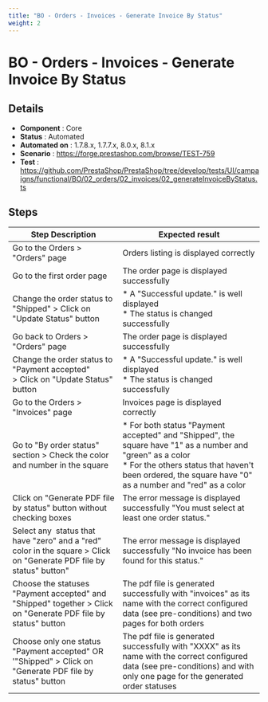 ```yaml
---
title: "BO - Orders - Invoices - Generate Invoice By Status"
weight: 2
---
```


# BO - Orders - Invoices - Generate Invoice By Status
## Details
* **Component** : Core
* **Status** : Automated
* **Automated on** : 1.7.8.x, 1.7.7.x, 8.0.x, 8.1.x
* **Scenario** : https://forge.prestashop.com/browse/TEST-759
* **Test** : https://github.com/PrestaShop/PrestaShop/tree/develop/tests/UI/campaigns/functional/BO/02_orders/02_invoices/02_generateInvoiceByStatus.ts

## Steps
| Step Description | Expected result |
| ----- | ----- |
| Go to the Orders > "Orders" page | Orders listing is displayed correctly |
| Go to the first order page | The order page is displayed successfully |
| Change the order status to "Shipped" > Click on "Update Status" button | * A "Successful update." is well displayed<br> * The status is changed successfully |
| Go back to Orders > "Orders" page | The order page is displayed successfully |
| Change the order status to "Payment accepted" > Click on "Update Status" button | * A "Successful update." is well displayed<br> * The status is changed successfully |
| Go to the Orders > "Invoices" page | Invoices page is displayed correctly |
| Go to "By order status" section > Check the color and number in the square | * For both status "Payment accepted" and "Shipped", the square have "1" as a number and "green" as a color<br> * For the others status that haven't been ordered, the square have "0" as a number and "red" as a color |
| Click on "Generate PDF file by status" button without checking boxes | The error message is displayed successfully "You must select at least one order status." |
| Select any  status that have "zero" and a "red" color in the square > Click on "Generate PDF file by status" button" | The error message is displayed successfully "No invoice has been found for this status." |
| Choose the statuses "Payment accepted" and "Shipped" together > Click on "Generate PDF file by status" button | The pdf file is generated successfully with "invoices" as its name with the correct configured data (see pre-conditions) and two pages for both orders |
| Choose only one status "Payment accepted" OR '"Shipped" > Click on "Generate PDF file by status" button | The pdf file is generated successfully with "XXXX" as its name with the correct configured data (see pre-conditions) and with only one page for the generated order statuses |
